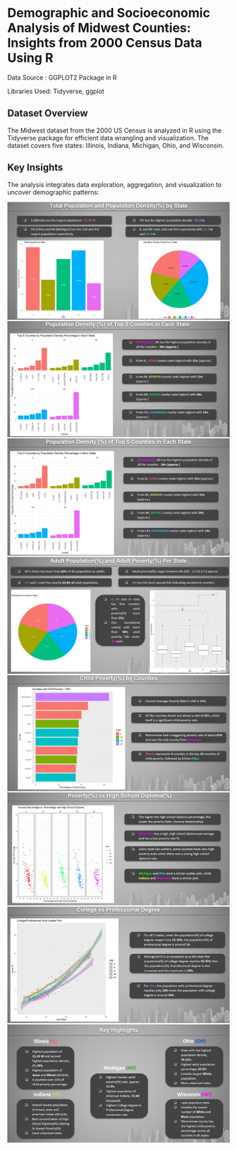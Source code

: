 # Demographic and Socioeconomic Analysis of Midwest Counties: Insights from 2000 Census Data Using R

Data Source : GGPLOT2 Package in R 

Libraries Used: Tidyverse, ggplot

## **Dataset Overview**
The Midwest dataset from the 2000 US Census is analyzed in R using the Tidyverse package for efficient data wrangling and visualization. The dataset covers five states: Illinois, Indiana, Michigan, Ohio, and Wisconsin.

## **Key Insights**
The analysis integrates data exploration, aggregation, and visualization to uncover demographic patterns:

![Dashboard 1](assets/img/1.png)
![Dashboard 1](assets/img/2.png)
![Dashboard 1](assets/img/3.png)
![Dashboard 1](assets/img/4.png)
![Dashboard 1](assets/img/5.png)
![Dashboard 1](assets/img/6.png)
![Dashboard 1](assets/img/7.png)
![Dashboard 1](assets/img/8.png)
